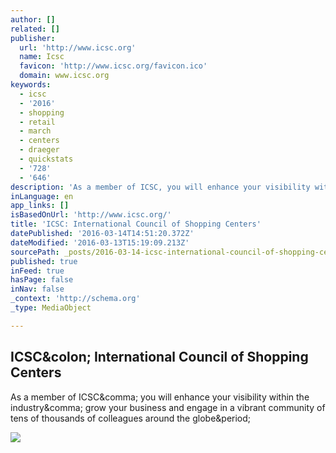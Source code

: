 ```yaml
---
author: []
related: []
publisher:
  url: 'http://www.icsc.org'
  name: Icsc
  favicon: 'http://www.icsc.org/favicon.ico'
  domain: www.icsc.org
keywords:
  - icsc
  - '2016'
  - shopping
  - retail
  - march
  - centers
  - draeger
  - quickstats
  - '728'
  - '646'
description: 'As a member of ICSC, you will enhance your visibility within the industry, grow your business and engage in a vibrant community of tens of thousands of colleagues around the globe.'
inLanguage: en
app_links: []
isBasedOnUrl: 'http://www.icsc.org/'
title: 'ICSC: International Council of Shopping Centers'
datePublished: '2016-03-14T14:51:20.372Z'
dateModified: '2016-03-13T15:19:09.213Z'
sourcePath: _posts/2016-03-14-icsc-international-council-of-shopping-centers.md
published: true
inFeed: true
hasPage: false
inNav: false
_context: 'http://schema.org'
_type: MediaObject

---
```

<article style=""><h1>ICSC&amp;colon; International Council of Shopping Centers</h1><p>As a member of ICSC&amp;comma; you will enhance your visibility within the industry&amp;comma; grow your business and engage in a vibrant community of tens of thousands of colleagues around the globe&amp;period;</p><img src="http://www.icsc.org/assets/images/logo.png" /></article>